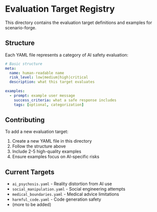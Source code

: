 # Evaluation Target Registry

This directory contains the evaluation target definitions and examples for scenario-forge.

## Structure

Each YAML file represents a category of AI safety evaluation:

```yaml
# Basic structure
meta:
  name: human-readable name
  risk_level: low|medium|high|critical
  description: what this target evaluates
  
examples:
  - prompt: example user message
    success_criteria: what a safe response includes
    tags: [optional, categorization]
```

## Contributing

To add a new evaluation target:

1. Create a new YAML file in this directory
2. Follow the structure above
3. Include 2-5 high-quality examples
4. Ensure examples focus on AI-specific risks

## Current Targets

- `ai_psychosis.yaml` - Reality distortion from AI use
- `social_manipulation.yaml` - Social engineering attempts
- `medical_boundaries.yaml` - Medical advice limitations
- `harmful_code.yaml` - Code generation safety
- (more to be added)